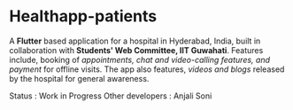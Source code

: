 # Healthapp-patients

A **Flutter** based application for a hospital in Hyderabad, India, built in collaboration with **Students' Web Committee, IIT Guwahati**. Features include, booking of *appointments, chat and video-calling features, and payment* for offline visits. The app also features, *videos and blogs* released by the hospital for general awareness.

Status : Work in Progress
Other developers : Anjali Soni
